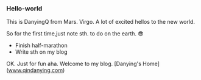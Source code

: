 ### Hello-world

This is DanyingQ from Mars. Virgo. A lot of excited hellos to the new world.

So for the first time,just note sth. to do on the earth. :sunglasses:

- Finish half-marathon
- Write sth on my blog

OK. Just for fun aha.
Welcome to my blog. [Danying's Home] (www.qindanying.com)
